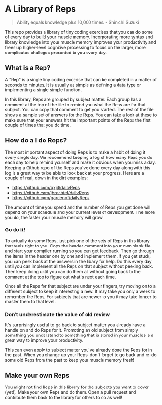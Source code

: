 # A Library of Reps

> Ability equals knowledge plus 10,000 times. - Shinichi Suzuki

This repo provides a library of tiny coding exercises that you can do some of
every day to build your muscle memory. Incorporating more syntax and library
knowledge into your muscle memory improves your productivity and frees up
higher-level cognitive processing to focus on the larger, more complicated
challeges presented to you every day.

## What is a Rep?

A "Rep" is a single tiny coding excerise that can be completed in a matter
of seconds to minutes. It is usually as simple as defining a data type or
implementing a single simple function.

In this library, Reps are grouped by subject matter. Each group has a comment
at the top of the file to remind you what the Reps are for that subject. You
can copy that comment to get you started. The rest of the file shows a sample
set of answers for the Reps. You can take a look at these to make sure that
your answers hit the important points of the Reps the first couple of times
that you do time.

## How do a I do Reps?

The most important aspect of doing Reps is to make a habit of doing it every
single day. We recommend keeping a log of how many Reps you do each day to
help remind yourself and make it obvious when you miss a day. Keeping a Github
repo of the Reps you've done every day along with this log is a great way to
be able to look back at your progress. Here are a couple of real, down in the
dirt examples:

* https://github.com/qxjit/dailyReps
* https://github.com/jbrechtel/dailyReps
* https://github.com/gardenof/dailyReps

The amount of time you spend and the number of Reps you get done will depend
on your schedule and your current level of development. The more you do, the
faster your muscle memory will grow!

### Go do it!

To actually do some Reps, just pick one of the sets of Reps in this library
that feels right to you. Copy the header comment into your own blank file and
start your compiler running so you can get feedback. Then go through the items
in the header one by one and implement them. If you get stuck, you can peek
back at the answers in the libary for help. Do this every day until you can
implement all the Reps on that subject without peeking back. Then keep doing
until you can do them all without going back to the comment at the top to
figure out what's next each time.

Once all the Reps for that subject are under your fingers, try moving on to a
different subject to keep it interesting a new. It may take you only a week
to remember the Reps. For subjects that are newer to you it may take longer to
master them to that level.

### Don't underestimate the value of old review

It's surprisingly useful to go back to subject matter you already have a handle
on and do Reps for it. Promoting an old subject from simply something you
understand to something that is stored in your muscles is a great way to
improve your productivity.

This can even apply to subject matter you've already done the Reps for in the
past. When you change up your Reps, don't forget to go back and re-do some old
Reps from the past to keep your muscle memory fresh!

## Make your own Reps

You might not find Reps in this library for the subjects you want to cover
(yet!). Make your own Reps and do them. Open a pull request and contribute them
back to the library for others to do as well!


